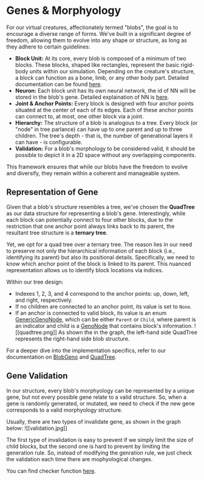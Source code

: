 # Genes & Morphyology

For our virtual creatures, affectionately termed "blobs", the goal is to encourage a diverse range of forms. We've built in a significant degree of freedom, allowing them to evolve into any shape or structure, as long as they adhere to certain guidelines:

- **Block Unit:** At its core, every blob is composed of a minimum of two blocks. These blocks, shaped like rectangles, represent the basic rigid-body units within our simulation. Depending on the creature's structure, a block can function as a bone, limb, or any other body part. Detailed documentation can be found [here](https://evosim.kaiyuanlou.com/evosim/blob/block/index.html).
- **Neuron:** Each block unit has its own neural network, the id of NN will be stored in the blob's gene. Detailed explaination of NN is [here](Neural.md).
- **Joint & Anchor Points:** Every block is designed with four anchor points situated at the center of each of its edges. Each of these anchor points can connect to, at most, one other block via a joint.
- **Hierarchy:** The structure of a blob is analogous to a tree. Every block (or "node" in tree parlance) can have up to one parent and up to three children. The tree's depth - that is, the number of generational layers it can have - is configurable.
- **Validation:** For a blob's morphology to be considered valid, it should be possible to depict it in a 2D space without any overlapping components.

This framework ensures that while our blobs have the freedom to evolve and diversify, they remain within a coherent and manageable system.

## Representation of Gene

Given that a blob's structure resembles a tree, we've chosen the **QuadTree** as our data structure for representing a blob's gene. Interestingly, while each block can potentially connect to four other blocks, due to the restriction that one anchor point always links back to its parent, the resultant tree structure is a **ternary tree**.

Yet, we opt for a quad tree over a ternary tree. The reason lies in our need to preserve not only the hierarchical information of each block (i.e., identifying its parent) but also its positional details. Specifically, we need to know which anchor point of the block is linked to its parent. This nuanced representation allows us to identify block locations via indices.

Within our tree design:

- Indexes 1, 2, 3, and 4 correspond to the anchor points: up, down, left, and right, respectively.
- If no children are connected to an anchor point, its value is set to `None`.
- If an anchor is connected to valid block, its value is an enum [GenericGenoNode](https://evosim.kaiyuanlou.com/evosim/blob/geno_blob_builder/enum.GenericGenoNode.html), which can be either `Parent` or `Child`, where parent is an indicator and child is a [GenoNode](https://evosim.kaiyuanlou.com/evosim/blob/geno_blob_builder/enum.GenericGenoNode.html) that contains block's information.
![[quadtree.png]]
As shown the in the graph, the left-hand side QuadTree represents the right-hand side blob structure.

For a deeper dive into the implementation specifics, refer to our documentation on [BlobGeno](https://evosim.kaiyuanlou.com/evosim/blob/geno_blob_builder/struct.BlobGeno.html) and [QuadTree](https://evosim.kaiyuanlou.com/evosim/blob/geno_blob_builder/struct.QuadTree.html).

## Gene Validation

In our structure, every blob's morphyology can be represented by a unique gene, but not every possible gene relate to a valid structure. So, when a gene is randomly generated, or mutated, we need to check if the new gene corresponds to a valid morphyology structure.

Usually, there are two types of invalidate gene, as shown in the graph below:
![[validation.jpg]]

The first type of invalidation is easy to prevent if we simply limit the size of child blocks, but the second one is hard to prevent by limiting the generation rule. So, instead of modifying the genration rule, we just check the validation each time there are mophyological changes.

You can find checker function [here](https://evosim.kaiyuanlou.com/evosim/blob/geno_blob_builder/struct.BlobGeno.html#method.is_valid).